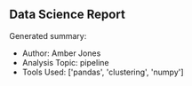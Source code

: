 ## Data Science Report

Generated summary:

- Author: Amber Jones
- Analysis Topic: pipeline
- Tools Used: ['pandas', 'clustering', 'numpy']
